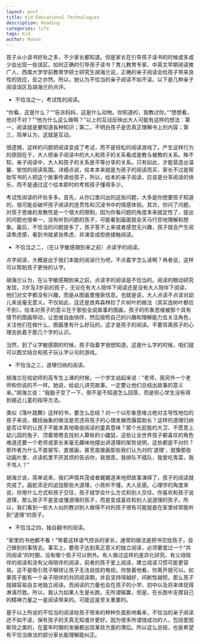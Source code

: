```yaml
---
layout: post
title: Kid Educational Technologies
description: Reading
categories: life
tags: Kid
author: Mason
---
```


孩子从小读书好处之多，不少家长都知道。但是家长在引导孩子读书的时候或多或少会出现一些误区。如何正确的引导孩子读书？育儿教育专家、中英文早期阅读推广人、西南大学学前教育学硕士研究生胡海兰说，正确的亲子阅读会给孩子带来良性的效应，反之亦然。所以，她认为不恰当的亲子阅读不如不读。以下是几种亲子阅读误区及胡海兰的点评。

* 不恰当之一，考试性的阅读。

“你看，这是什么？”“告诉妈妈，这是什么动物。你知道的，我教过你。”“想想看，他对不对？”“他为什么这么做啊？”以上的互动反映出大人可能有这样的想法：第一，阅读就是要知道各种知识；第二，不明白孩子是否真正理解书上的内容；第三，简单认为，这就是互动。

很遗憾，这样的问题把阅读变成了考试，而不是轻松的阅读游戏了。产生这样行为的原因在于，大人把亲子阅读中的大人和孩子的关系看成是教与被教的关系。殊不知，亲子阅读中，大人和孩子的关系是平等分享的关系。只有如此，才能营造出温馨、愉悦的阅读氛围。详细点说，绘本本来就是为孩子的阅读而买，家长不过是帮助写书的人把这个故事传递给孩子，所以，绘本的亲子阅读，应该是分享阅读的快乐，而不是通过这个绘本即时的考核孩子懂得多少。

考试性阅读的坏处多多。首先，从你口里问出的这些问题，大多是你想要孩子知道的，很可能会破坏孩子阅读的连贯性和沉浸书中的情感体验。其次，你问了问题，对孩子思维的发散性是一个很大的限制，因为你看问题的角度本来就定性了，提出的问题也很单一，没有听到问题的孩子，可能看到画面就会天马行空地理解和想象。最后，不恰当的问题提多了，孩子答不上来或者感觉无兴趣，孩子就会产生阅读焦虑感，看到书就紧张焦虑，并演变成拒绝接触阅读。

* 不恰当之二，（在认字敏感期到来之前）点读字的阅读。

点字阅读，大概是出于我们本能的阅读行为吧，不点着字怎么读啊？再者说，这样可以帮助孩子更快的认字。

胡海兰认为，在认字敏感期到来之前，点读字的阅读是不恰当的。阅读的眼动研究发现，3岁及3岁前的孩子，无论在有大人陪伴下阅读还是没有大人陪伴下阅读，他们对文字都没有兴趣，而是从图画里搜索信息。也就是说，大人点读不点读对幼儿来说毫无意义。不仅如此，这还是放弃森林捡了片树叶的做法（其实连树叶都捡不到）。绘本对孩子的意义在于那些会说故事的图画，孩子的形象思维被那个具有情节的图画带动，让思维自由徜徉，然后按照自己的兴趣和理解能力去关注角色，关注他们在做什么，图画里有什么好玩的。这才是孩子的阅读。不要背离孩子的心理去执着于那几个字的认识。

当然，到了认字敏感期的时候，孩子指着字很想知道，这是什么字的时候，咱们就可以图文结合和孩子玩认字认句的游戏。

* 不恰当之三，道理归纳的阅读。

胡海兰在给幼师的高专生上课的时候，一个学生站起来说：“老师，我另外一个老师和你说的不一样。她说，给幼儿讲完故事，一定要让他们总结出故事的意义来。”胡海兰说：“我脑子空了一下，倒不是不知道怎么回答，而是担心学生没有得到接近儿童的指导方法。

类似《落叶跳舞》这样的书，要怎么总结？对一个以形象思维占绝对主导性地位的孩子来说，概括抽象的做法是否违背孩子的心理发展而揠苗助长？这样的道理归纳是否过早的让孩子不能本真地吸收阅读的童真意味？那个光屁股的大卫、不愿意上幼儿园的兔子、顶着嗯嗯去找别人算账的小鼹鼠，这些让全世界孩子都喜欢的角色难道还要一个老师或家长来毫无趣味地摆出讲道理的架势说明，这些都是不对的？那作者为什么不直接写，直接画，甚至直接画那些我们认为对的‘道理’，就像那些动画片里、点读机里不厌其烦的告诉你，我很乖，我排队不插队，我爱吃青菜，我不骂人？”

胡海兰说，简单说来，我们声情并茂或者娓娓道来地把故事演绎了，孩子的阅读就完成了。画蛇添足的追加那些大道理，小孩听不懂，大人反感。心理学的角度来说，你用什么方式和孩子交往，孩子就学会什么方式和别人交往。你喜欢和孩子说道理，那么孩子不是变成懂道理的孩子，而是变成喜欢和别人说道理的孩子。所以，我们看到一些大人似的教训别人做得不对的孩子很有可能就是在家里经常能听到“道理”的孩子。

* 不恰当之四，独自翻书的阅读。

“家里的书他都不看！”带着这样语气控诉的家长，通常的做法是把书交给孩子，自己做别的事情去。事实上，要孩子达到真正意义的独立阅读，必须要度过一个“共同阅读”的时期，没有哪个孩子可以例外。有人做过这样的差异化研究，有父母陪伴的阅读和没有父母陪伴的阅读，前者的孩子爱上阅读，建立阅读习惯可能更容易。这不是吸引孩子眼球让孩子无法自拔的电视，你放着他看，你离开就可以。如果孩子能有一个亲子陪伴的共同阅读期，并且坚持得越好，间断性越短，那么孩子就越容易自主地独立阅读。而阅读的力量也会在孩子的小学、初中以及将来体现得淋漓尽致。所以，我认为如果人生是长跑，无所谓输赢，但是，在长跑中支撑自己的精神力量之一是阅读带来的。可能这是至关重要的。

基于以上所说的不恰当的阅读给孩子带来的种种负面影响看来，不恰当的亲子阅读还不如不读，保有孩子的天真无知或许更好。因为很多所谓很成功的人，包括爱因斯坦之类的，在童年时期的发展都出现某些方面的滞后。所以这么总结，也是希望有不恰当做法的部分家长能理解能纠正。

